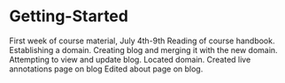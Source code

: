 # Getting-Started
First week of course material, July 4th-9th
Reading of course handbook.
Establishing a domain.
Creating blog and merging it with the new domain.
Attempting to view and update blog.
Located domain.
Created live annotations page on blog 
Edited about page on blog.
